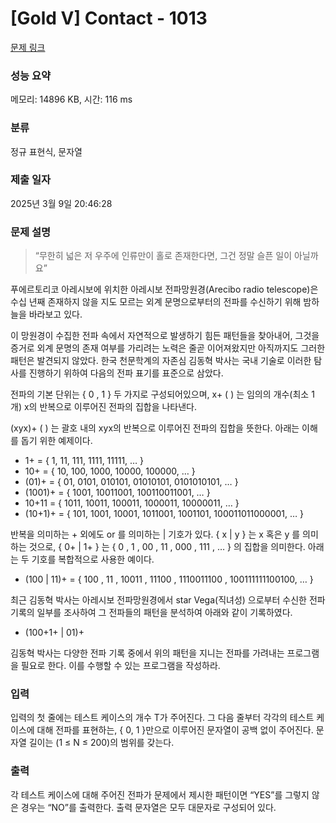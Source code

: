 # [Gold V] Contact - 1013 

[문제 링크](https://www.acmicpc.net/problem/1013) 

### 성능 요약

메모리: 14896 KB, 시간: 116 ms

### 분류

정규 표현식, 문자열

### 제출 일자

2025년 3월 9일 20:46:28

### 문제 설명

<blockquote>“무한히 넓은 저 우주에 인류만이 홀로 존재한다면, 그건 정말 슬픈 일이 아닐까요”</blockquote>

<p>푸에르토리코 아레시보에 위치한 아레시보 전파망원경(Arecibo radio telescope)은 수십 년째 존재하지 않을 지도 모르는 외계 문명으로부터의 전파를 수신하기 위해 밤하늘을 바라보고 있다.</p>

<p>이 망원경이 수집한 전파 속에서 자연적으로 발생하기 힘든 패턴들을 찾아내어, 그것을 증거로 외계 문명의 존재 여부를 가리려는 노력은 줄곧 이어져왔지만 아직까지도 그러한 패턴은 발견되지 않았다. 한국 천문학계의 자존심 김동혁 박사는 국내 기술로 이러한 탐사를 진행하기 위하여 다음의 전파 표기를 표준으로 삼았다.</p>

<p>전파의 기본 단위는 { 0 , 1 } 두 가지로 구성되어있으며, x+ (  ) 는 임의의 개수(최소 1개) x의 반복으로 이루어진 전파의 집합을 나타낸다.</p>

<p>(xyx)+ (  ) 는 괄호 내의 xyx의 반복으로 이루어진 전파의 집합을 뜻한다. 아래는 이해를 돕기 위한 예제이다.</p>

<ul>
	<li>1+ = { 1, 11, 111, 1111, 11111, … }</li>
	<li>10+ = { 10, 100, 1000, 10000, 100000, … }</li>
	<li>(01)+ = { 01, 0101, 010101, 01010101, 0101010101, … }</li>
	<li>(1001)+ = { 1001, 10011001, 100110011001, … }</li>
	<li>10+11 = { 1011, 10011, 100011, 1000011, 10000011, … }</li>
	<li>(10+1)+ = { 101, 1001, 10001, 1011001, 1001101, 100011011000001, … }</li>
</ul>

<p>반복을 의미하는 + 외에도 or 를 의미하는 | 기호가 있다. { x | y } 는 x 혹은 y 를 의미하는 것으로, { 0+ | 1+ } 는 { 0 , 1 , 00 , 11 , 000 , 111 , … } 의 집합을 의미한다. 아래는 두 기호를 복합적으로 사용한 예이다.</p>

<ul>
	<li>(100 | 11)+ = { 100 , 11 , 10011 , 11100 , 1110011100 , 100111111100100, … }</li>
</ul>

<p>최근 김동혁 박사는 아레시보 전파망원경에서 star Vega(직녀성) 으로부터 수신한 전파 기록의 일부를 조사하여 그 전파들의 패턴을 분석하여 아래와 같이 기록하였다.</p>

<ul>
	<li>(100+1+ | 01)+</li>
</ul>

<p>김동혁 박사는 다양한 전파 기록 중에서 위의 패턴을 지니는 전파를 가려내는 프로그램을 필요로 한다. 이를 수행할 수 있는 프로그램을 작성하라.</p>

### 입력 

 <p>입력의 첫 줄에는 테스트 케이스의 개수 T가 주어진다. 그 다음 줄부터 각각의 테스트 케이스에 대해 전파를 표현하는, { 0, 1 }만으로 이루어진 문자열이 공백 없이 주어진다. 문자열 길이는 (1 ≤ N ≤ 200)의 범위를 갖는다.</p>

### 출력 

 <p>각 테스트 케이스에 대해 주어진 전파가 문제에서 제시한 패턴이면 “YES”를 그렇지 않은 경우는 “NO”를 출력한다. 출력 문자열은 모두 대문자로 구성되어 있다.</p>

